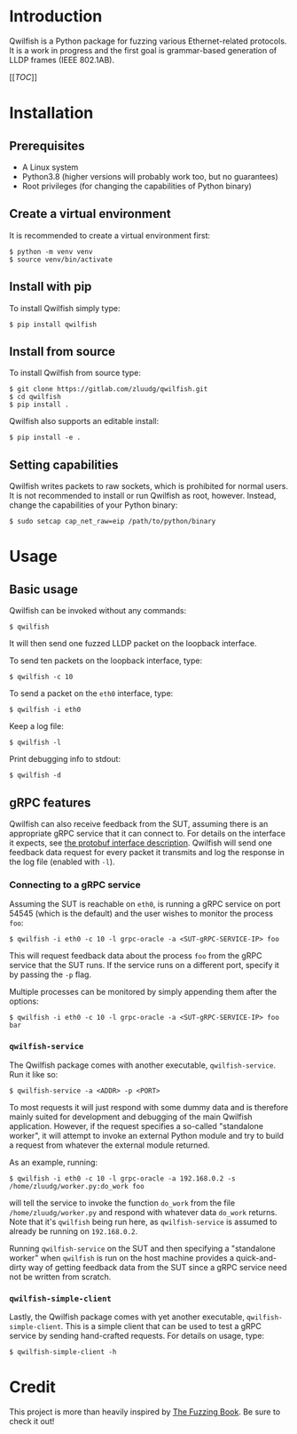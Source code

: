 # Introduction
Qwilfish is a Python package for fuzzing various Ethernet-related protocols.
It is a work in progress and the first goal is grammar-based generation of
LLDP frames (IEEE 802.1AB).

[[_TOC_]]

# Installation

## Prerequisites
- A Linux system
- Python3.8 (higher versions will probably work too, but no guarantees)
- Root privileges (for changing the capabilities of Python binary)

## Create a virtual environment
It is recommended to create a virtual environment first:
```
$ python -m venv venv
$ source venv/bin/activate
```

## Install with pip
To install Qwilfish simply type:
```
$ pip install qwilfish
```

## Install from source
To install Qwilfish from source type:
```
$ git clone https://gitlab.com/zluudg/qwilfish.git
$ cd qwilfish
$ pip install .
```

Qwilfish also supports an editable install:
```
$ pip install -e .
```

## Setting capabilities
Qwilfish writes packets to raw sockets, which is prohibited for normal users.
It is not recommended to install or run Qwilfish as root, however.
Instead, change the capabilities of your Python binary:
```
$ sudo setcap cap_net_raw=eip /path/to/python/binary
```

# Usage
## Basic usage
Qwilfish can be invoked without any commands:
```
$ qwilfish
```
It will then send one fuzzed LLDP packet on the loopback interface.

To send ten packets on the loopback interface, type:
```
$ qwilfish -c 10
```

To send a packet on the `eth0` interface, type:
```
$ qwilfish -i eth0
```

Keep a log file:
```
$ qwilfish -l
```

Print debugging info to stdout:
```
$ qwilfish -d
```

## gRPC features
Qwilfish can also receive feedback from the SUT, assuming there is an
appropriate gRPC service that it can connect to. For details on the interface
it expects, see
[the protobuf interface description](proto/feedback_interface.proto).
Qwilfish will send one feedback data request for every packet it transmits and
log the response in the log file (enabled with `-l`).

### Connecting to a gRPC service
Assuming the SUT is reachable on `eth0`, is running a gRPC service on port
54545 (which is the default) and the user wishes to monitor the process `foo`:
```
$ qwilfish -i eth0 -c 10 -l grpc-oracle -a <SUT-gRPC-SERVICE-IP> foo
```
This will request feedback data about the process `foo` from the gRPC service
that the SUT runs. If the service runs on a different port, specify it by
passing the `-p` flag.

Multiple processes can be monitored by simply appending them after the options:
```
$ qwilfish -i eth0 -c 10 -l grpc-oracle -a <SUT-gRPC-SERVICE-IP> foo bar
```

### `qwilfish-service`
The Qwilfish package comes with another executable, `qwilfish-service`. Run
it like so:
```
$ qwilfish-service -a <ADDR> -p <PORT>
```
To most requests it will just respond with some dummy data and is therefore
mainly suited for development and debugging of the main Qwilfish application.
However, if the request specifies a so-called "standalone worker", it will
attempt to invoke an external Python module and try to build a request from
whatever the external module returned.

As an example, running:
```
$ qwilfish -i eth0 -c 10 -l grpc-oracle -a 192.168.0.2 -s /home/zluudg/worker.py:do_work foo
```
will tell the service to invoke the function `do_work` from the file
`/home/zluudg/worker.py` and respond with whatever data `do_work` returns.
Note that it's `qwilfish` being run here, as `qwilfish-service` is assumed to
already be running on `192.168.0.2`.

Running `qwilfish-service` on the SUT and then specifying a "standalone worker"
when `qwilfish` is run on the host machine provides a quick-and-dirty way of
getting feedback data from the SUT since a gRPC service need not be written
from scratch.

### `qwilfish-simple-client`
Lastly, the Qwilfish package comes with yet another executable,
`qwilfish-simple-client`. This is a simple client that can be used to test a
gRPC service by sending hand-crafted requests. For details on usage, type:
```
$ qwilfish-simple-client -h
```

# Credit
This project is more than heavily inspired by
[The Fuzzing Book](https://www.fuzzingbook.org/). Be sure to check it out!
